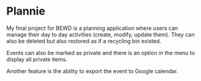 Plannie
=======

My final project for BEWD is a planning application where users can manage their day to day activities (create, modify, update them). They can also be deleted but also restored as if a recycling bin existed.

Events can also be marked as private and there is an option in the menu to display all private items.

Another feature is the ability to export the event to Google calendar.


